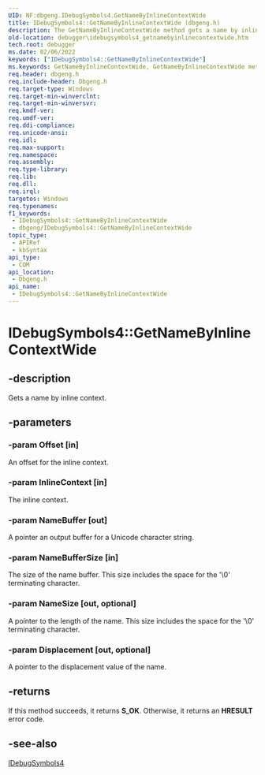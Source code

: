 ```yaml
---
UID: NF:dbgeng.IDebugSymbols4.GetNameByInlineContextWide
title: IDebugSymbols4::GetNameByInlineContextWide (dbgeng.h)
description: The GetNameByInlineContextWide method gets a name by inline context. This method belongs to the IDebugSymbols4 interface.
old-location: debugger\idebugsymbols4_getnamebyinlinecontextwide.htm
tech.root: debugger
ms.date: 02/06/2022
keywords: ["IDebugSymbols4::GetNameByInlineContextWide"]
ms.keywords: GetNameByInlineContextWide, GetNameByInlineContextWide method [Windows Debugging], GetNameByInlineContextWide method [Windows Debugging],IDebugSymbols4 interface, IDebugSymbols4 interface [Windows Debugging],GetNameByInlineContextWide method, IDebugSymbols4.GetNameByInlineContextWide, IDebugSymbols4::GetNameByInlineContextWide, dbgeng/IDebugSymbols4::GetNameByInlineContextWide, debugger.idebugsymbols4_getnamebyinlinecontextwide
req.header: dbgeng.h
req.include-header: Dbgeng.h
req.target-type: Windows
req.target-min-winverclnt: 
req.target-min-winversvr: 
req.kmdf-ver: 
req.umdf-ver: 
req.ddi-compliance: 
req.unicode-ansi: 
req.idl: 
req.max-support: 
req.namespace: 
req.assembly: 
req.type-library: 
req.lib: 
req.dll: 
req.irql: 
targetos: Windows
req.typenames: 
f1_keywords:
 - IDebugSymbols4::GetNameByInlineContextWide
 - dbgeng/IDebugSymbols4::GetNameByInlineContextWide
topic_type:
 - APIRef
 - kbSyntax
api_type:
 - COM
api_location:
 - Dbgeng.h
api_name:
 - IDebugSymbols4::GetNameByInlineContextWide
---
```


# IDebugSymbols4::GetNameByInlineContextWide


## -description

Gets a name by inline context.

## -parameters

### -param Offset [in]


An offset for the inline context.

### -param InlineContext [in]


The inline context.

### -param NameBuffer [out]


A pointer an output buffer for a Unicode character string.

### -param NameBufferSize [in]


The size of the name buffer. This size includes the space for the '\0' terminating character.

### -param NameSize [out, optional]


A pointer to the length of the name. This size includes the space for the '\0' terminating character.

### -param Displacement [out, optional]


A pointer to the displacement value of the name.

## -returns

If this method succeeds, it returns **S_OK**. Otherwise, it returns an **HRESULT** error code.

## -see-also

<a href="/windows-hardware/drivers/ddi/dbgeng/nn-dbgeng-idebugsymbols4">IDebugSymbols4</a>

